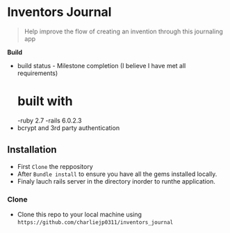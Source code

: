 # Inventors Journal

> Help improve the flow of creating an invention through this journaling app

**Build**

- build status - Milestone completion (I believe I have met all requirements)
    # built with
    -ruby 2.7
    -rails 6.0.2.3
- bcrypt and 3rd party authentication


## Installation

- First `Clone` the reppository
- After `Bundle install` to ensure you have all the gems installed locally.
- Finaly lauch rails server in the directory inorder to runthe application.

### Clone

- Clone this repo to your local machine using `https://github.com/charliejp0311/inventors_journal`


